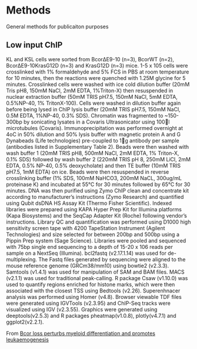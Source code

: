 # Methods
General methods for publicaiton purposes

## Low input ChIP


KL and KSL cells were sorted from BcorΔE9-10 (n=3), BcorWT (n=2), BcorΔE9-10KrasG12D (n=3) and KrasG12D (n=3) mice. 1-5 x 105 cells were crosslinked with 1% formaldehyde and 5% FCS in PBS at room temperature for 10 minutes, then the reactions were quenched with 1.25M glycine for 5 minutes. Crosslinked cells were washed with ice cold dilution buffer (20mM Tris pH8, 150mM NaCl, 2mM EDTA, 1%Triton-X) then resuspended in nuclear extraction buffer (50mM TRIS pH7.5, 150mM NaCl, 5mM EDTA, 0.5%NP-40, 1% TritonX-100). Cells were washed in dilution buffer again before being lysed in ChIP lysis buffer (20mM TRIS pH7.5, 150mM NaCl, 0.5M EDTA, 1%NP-40, 0.3% SDS). Chromatin was fragmented to ~150-300bp by sonicating lysates in a Covaris Ultrasonicator using 100l microtubules (Covaris). Immunoprecipitation was performed overnight at 4oC in 50% dilution and 50% lysis buffer with magnetic protein A and G Dynabeads (Life technologies) pre-coupled to 1g antibody per sample (antibodies listed in Supplementary Table 2). Beads were then washed with wash buffer 1 (20mM TRIS pH8, 500mM NaCl, 2mM EDTA, 1% Triton-X, 0.1% SDS) followed by wash buffer 2 (220mM TRIS pH 8, 250mM LiCl, 2mM EDTA, 0.5% NP-40, 0.5% deoxycholate) and then TE buffer (10mM TRIS pH7.5, 1mM EDTA) on ice. Beads were then resuspended in reverse crosslinking buffer (1% SDS, 100mM NaHCO3, 200mM NaCL, 300ug/mL proteinase K) and incubated at 55°C for 30 minutes followed by 65°C for 30 minutes. DNA was then purified using Zymo ChIP clean and concentrate kit according to manufacturer’s instructions (Zymo Research) and quantified using Qubit dsDNA HS Assay Kit (Thermo Fisher Scientific). Indexed libraries were prepared using KAPA Hyper Prep Kit for Illumina platforms (Kapa Biosystems) and the SeqCap Adapter Kit (Roche) following vendor’s instructions. Library QC and quantification was performed using D1000 high sensitivity screen tape with 4200 TapeStation Instrument (Agilent Technologies) and size selected for between 200bp and 500bp using a Pippin Prep system (Sage Science). Libraries were pooled and sequenced with 75bp single end sequencing to a depth of 15-20 x 106 reads per sample on a NextSeq (Illumina). bcl2fastq (v2.17.1.14) was used for de-multiplexing. The Fastq files generated by sequencing were aligned to the mouse reference genome (GRCm38/mm10) using bowtie2 (v2.3.3). Samtools (v1.4.1) was used for manipulation of SAM and BAM files. MACS (v2.1.1) was used for traditional peak-calling. R package Csaw (v1.10.0) was used to quantify regions enriched for histone marks, which were then associated with the closest TSS using Bedtools (v2.26). Superenhnacer analysis was performed using Homer (v4.8). Browser viewable TDF files were generated using IGVTools (v2.3.95) and ChIP-Seq tracks were visualized using IGV (v2.3.55). Graphics were generated using deeptools(v2.5.3) and R packages pheatmap(v1.0.8), plotly(v4.7.1) and ggplot2(v2.2.1).

From [Bcor loss perturbs myeloid differentiation and promotes leukaemogenesis](https://www.nature.com/articles/s41467-019-09250-6) 
